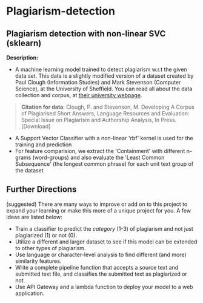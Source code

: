 # Plagiarism-detection
## Plagiarism detection with non-linear SVC (sklearn)


**Description:**
- A machine learning model trained to detect plagiarism w.r.t the given data set. This data is a slightly modified version of a dataset created by Paul Clough (Information Studies) and Mark Stevenson (Computer Science), at the University of Sheffield. You can read all about the data collection and corpus, at [their university webpage](https://ir.shef.ac.uk/cloughie/resources/plagiarism_corpus.html). 

> **Citation for data**: Clough, P. and Stevenson, M. Developing A Corpus of Plagiarised Short Answers, Language Resources and Evaluation: Special Issue on Plagiarism and Authorship Analysis, In Press. [Download]
- A Support Vector Classifier with a non-linear 'rbf' kernel is used for the training and prediction
- For feature comparision, we extract the 'Containment' with different n-grams (word-groups) and also evaluate the 'Least Common Subsequence' (the longest common phrase) for each unit text group of the dataset

## Further Directions
(suggested)
There are many ways to improve or add on to this project to expand your learning or make this more of a unique project for you. A few ideas are listed below:
* Train a classifier to predict the *category* (1-3) of plagiarism and not just plagiarized (1) or not (0).
* Utilize a different and larger dataset to see if this model can be extended to other types of plagiarism.
* Use language or character-level analysis to find different (and more) similarity features.
* Write a complete pipeline function that accepts a source text and submitted text file, and classifies the submitted text as plagiarized or not.
* Use API Gateway and a lambda function to deploy your model to a web application.
